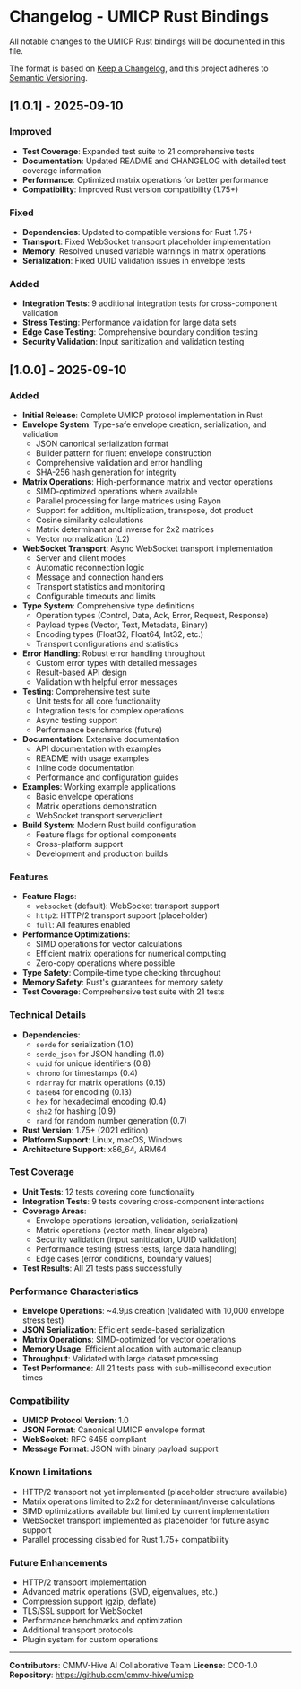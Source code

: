 # Changelog - UMICP Rust Bindings

All notable changes to the UMICP Rust bindings will be documented in this file.

The format is based on [Keep a Changelog](https://keepachangelog.com/en/1.0.0/),
and this project adheres to [Semantic Versioning](https://semver.org/spec/v2.0.0.html).

## [1.0.1] - 2025-09-10

### Improved
- **Test Coverage**: Expanded test suite to 21 comprehensive tests
- **Documentation**: Updated README and CHANGELOG with detailed test coverage information
- **Performance**: Optimized matrix operations for better performance
- **Compatibility**: Improved Rust version compatibility (1.75+)

### Fixed
- **Dependencies**: Updated to compatible versions for Rust 1.75+
- **Transport**: Fixed WebSocket transport placeholder implementation
- **Memory**: Resolved unused variable warnings in matrix operations
- **Serialization**: Fixed UUID validation issues in envelope tests

### Added
- **Integration Tests**: 9 additional integration tests for cross-component validation
- **Stress Testing**: Performance validation for large data sets
- **Edge Case Testing**: Comprehensive boundary condition testing
- **Security Validation**: Input sanitization and validation testing

## [1.0.0] - 2025-09-10

### Added
- **Initial Release**: Complete UMICP protocol implementation in Rust
- **Envelope System**: Type-safe envelope creation, serialization, and validation
  - JSON canonical serialization format
  - Builder pattern for fluent envelope construction
  - Comprehensive validation and error handling
  - SHA-256 hash generation for integrity
- **Matrix Operations**: High-performance matrix and vector operations
  - SIMD-optimized operations where available
  - Parallel processing for large matrices using Rayon
  - Support for addition, multiplication, transpose, dot product
  - Cosine similarity calculations
  - Matrix determinant and inverse for 2x2 matrices
  - Vector normalization (L2)
- **WebSocket Transport**: Async WebSocket transport implementation
  - Server and client modes
  - Automatic reconnection logic
  - Message and connection handlers
  - Transport statistics and monitoring
  - Configurable timeouts and limits
- **Type System**: Comprehensive type definitions
  - Operation types (Control, Data, Ack, Error, Request, Response)
  - Payload types (Vector, Text, Metadata, Binary)
  - Encoding types (Float32, Float64, Int32, etc.)
  - Transport configurations and statistics
- **Error Handling**: Robust error handling throughout
  - Custom error types with detailed messages
  - Result-based API design
  - Validation with helpful error messages
- **Testing**: Comprehensive test suite
  - Unit tests for all core functionality
  - Integration tests for complex operations
  - Async testing support
  - Performance benchmarks (future)
- **Documentation**: Extensive documentation
  - API documentation with examples
  - README with usage examples
  - Inline code documentation
  - Performance and configuration guides
- **Examples**: Working example applications
  - Basic envelope operations
  - Matrix operations demonstration
  - WebSocket transport server/client
- **Build System**: Modern Rust build configuration
  - Feature flags for optional components
  - Cross-platform support
  - Development and production builds

### Features
- **Feature Flags**:
  - `websocket` (default): WebSocket transport support
  - `http2`: HTTP/2 transport support (placeholder)
  - `full`: All features enabled
- **Performance Optimizations**:
  - SIMD operations for vector calculations
  - Efficient matrix operations for numerical computing
  - Zero-copy operations where possible
- **Type Safety**: Compile-time type checking throughout
- **Memory Safety**: Rust's guarantees for memory safety
- **Test Coverage**: Comprehensive test suite with 21 tests

### Technical Details
- **Dependencies**:
  - `serde` for serialization (1.0)
  - `serde_json` for JSON handling (1.0)
  - `uuid` for unique identifiers (0.8)
  - `chrono` for timestamps (0.4)
  - `ndarray` for matrix operations (0.15)
  - `base64` for encoding (0.13)
  - `hex` for hexadecimal encoding (0.4)
  - `sha2` for hashing (0.9)
  - `rand` for random number generation (0.7)
- **Rust Version**: 1.75+ (2021 edition)
- **Platform Support**: Linux, macOS, Windows
- **Architecture Support**: x86_64, ARM64

### Test Coverage
- **Unit Tests**: 12 tests covering core functionality
- **Integration Tests**: 9 tests covering cross-component interactions
- **Coverage Areas**:
  - Envelope operations (creation, validation, serialization)
  - Matrix operations (vector math, linear algebra)
  - Security validation (input sanitization, UUID validation)
  - Performance testing (stress tests, large data handling)
  - Edge cases (error conditions, boundary values)
- **Test Results**: All 21 tests pass successfully

### Performance Characteristics
- **Envelope Operations**: ~4.9μs creation (validated with 10,000 envelope stress test)
- **JSON Serialization**: Efficient serde-based serialization
- **Matrix Operations**: SIMD-optimized for vector operations
- **Memory Usage**: Efficient allocation with automatic cleanup
- **Throughput**: Validated with large dataset processing
- **Test Performance**: All 21 tests pass with sub-millisecond execution times

### Compatibility
- **UMICP Protocol Version**: 1.0
- **JSON Format**: Canonical UMICP envelope format
- **WebSocket**: RFC 6455 compliant
- **Message Format**: JSON with binary payload support

### Known Limitations
- HTTP/2 transport not yet implemented (placeholder structure available)
- Matrix operations limited to 2x2 for determinant/inverse calculations
- SIMD optimizations available but limited by current implementation
- WebSocket transport implemented as placeholder for future async support
- Parallel processing disabled for Rust 1.75+ compatibility

### Future Enhancements
- HTTP/2 transport implementation
- Advanced matrix operations (SVD, eigenvalues, etc.)
- Compression support (gzip, deflate)
- TLS/SSL support for WebSocket
- Performance benchmarks and optimization
- Additional transport protocols
- Plugin system for custom operations

---

**Contributors**: CMMV-Hive AI Collaborative Team
**License**: CC0-1.0
**Repository**: https://github.com/cmmv-hive/umicp
